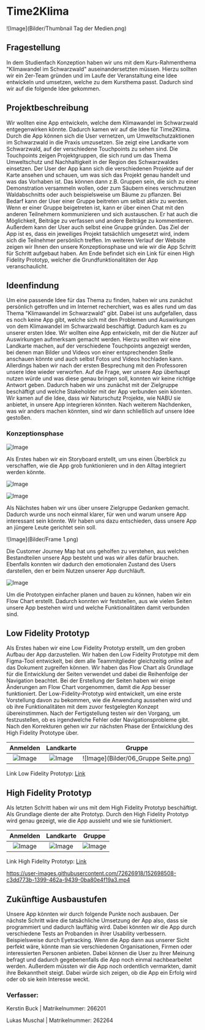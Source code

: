 # Time2Klima

![Image](Bilder/Thumbnail Tag der Medien.png)

## Fragestellung
In dem Studienfach Konzeption haben wir uns mit dem Kurs-Rahmenthema "Klimawandel im Schwarzwald" auseinandersetzten müssen. Hierzu sollten wir ein 2er-Team gründen und im Laufe der Veranstaltung eine Idee entwickeln und umsetzen, welche zu dem Kursthema passt. Dadurch sind wir auf die folgende Idee gekommen.


## Projektbeschreibung

Wir wollten eine App entwickeln, welche dem Klimawandel im Schwarzwald entgegenwirken könnte. Dadurch kamen wir auf die Idee für Time2Klima. Durch die App können sich die User vernetzen, um Umweltschutzaktionen im Schwarzwald in die Praxis umzusetzen. Sie zeigt eine Landkarte vom Schwarzwald, auf der verschiedene Touchpoints zu sehen sind. Die Touchpoints zeigen Projektgruppen, die sich rund um das Thema Umweltschutz und Nachhaltigkeit in der Region des Schwarzwaldes einsetzen. Der User der App kann sich die verschiedenen Projekte auf der Karte ansehen und schauen, um was sich das Projekt genau handelt und was das Vorhaben ist. Das können dann z.B. Gruppen sein, die sich zu einer Demonstration versammeln wollen, oder zum Säubern eines verschmutzen Waldabschnitts oder auch beispielsweise um Bäume zu pflanzen. Bei Bedarf kann der User einer Gruppe beitreten um selbst aktiv zu werden. Wenn er einer Gruppe beigetreten ist, kann er über einen Chat mit den anderen Teilnehmern kommunizieren und sich austauschen. Er hat auch die Möglichkeit, Beiträge zu verfassen und andere Beiträge zu kommentieren. Außerdem kann der User auch selbst eine Gruppe gründen. Das Ziel der App ist es, dass ein jeweiliges Projekt tatsächlich umgesetzt wird, indem sich die Teilnehmer persönlich treffen. Im weiteren Verlauf der Website zeigen wir Ihnen den unsere Konzeptionsphase und wie wir die App Schritt für Schritt aufgebaut haben. Am Ende befindet sich ein Link für einen High Fidelity Prototyp, welcher die Grundfunktionalitäten der App veranschaulicht.

## Ideenfindung
Um eine passende Idee für das Thema zu finden, haben wir uns zunächst persönlich getroffen und im Internet recherchiert, was es alles rund um das Thema "Klimawandel im Schwarzwald" gibt. Dabei ist uns aufgefallen, dass es noch keine App gibt, welche sich mit den Problemen und Auswirkungen von dem Klimawandel im Schwarzwald beschäftigt. Dadurch kam es zu unserer ersten Idee. Wir wollten eine App entwickeln, mit der die Nutzer auf Auswirkungen aufmerksam gemacht werden. Hierzu wollten wir eine Landkarte machen, auf der verschiedene Touchpoints angezeigt werden, bei denen man Bilder und Videos von einer entsprechenden Stelle anschauen könnte und auch selbst Fotos und Videos hochladen kann. Allerdings haben wir nach der ersten Besprechung mit den Professoren unsere Idee wieder verworfen. Auf die Frage, wer unsere App überhaupt nutzen würde und was diese genau bringen soll, konnten wir keine richtige Antwort geben. Dadurch haben wir uns zunächst mit der Zielgruppe beschäftigt und welche Stakeholder mit der App verbunden sein könnten. Wir kamen auf die Idee, dass wir Naturschutz Projekte, wie NABU sie anbietet, in unsere App integrieren könnten. Nach weiterem Nachdenken, was wir anders machen könnten, sind wir dann schließlich auf unsere Idee gestoßen.


### Konzeptionsphase

![Image](Bilder/Storyboard.png)

Als Erstes haben wir ein Storyboard erstellt, um uns einen Überblick zu verschaffen, wie die App grob funktionieren und in den Alltag integriert werden könnte.


![Image](Bilder/Personas_1b.png)


![Image](Bilder/Personas_2b.png)


Als Nächstes haben wir uns über unsere Zielgruppe Gedanken gemacht. Dadurch wurde uns noch einmal klarer, für wen und warum unsere App interessant sein könnte. Wir haben uns dazu entschieden, dass unsere App an jüngere Leute gerichtet sein soll. 

![Image](Bilder/Frame 1.png)

Die Customer Journey Map hat uns geholfen zu verstehen, aus welchen Bestandteilen unsere App besteht und was wir alles dafür brauchen. Ebenfalls konnten wir dadurch den emotionalen Zustand des Users darstellen, den er beim Nutzen unserer App durchläuft.

![Image](Bilder/Flow_Chart.png)

Um die Prototypen einfacher planen und bauen zu können, haben wir ein Flow Chart erstellt. Dadurch konnten wir feststellen, aus wie vielen Seiten unsere App bestehen wird und welche Funktionalitäten damit verbunden sind.

## Low Fidelity Prototyp

Als Erstes haben wir eine Low Fidelity Prototyp erstellt, um den groben Aufbau der App darzustellen.
Wir haben den Low Fidelity Prototype mit dem Figma-Tool entwickelt, bei dem alle Teammitglieder gleichzeitig online auf das Dokument zugreifen können. Wir haben das Flow Chart als Grundlage für die Entwicklung der Seiten verwendet und dabei die Reihenfolge der Navigation beachtet. Bei der Erstellung der Seiten haben wir einige Änderungen am Flow Chart vorgenommen, damit die App besser funktioniert.
Der Low-Fidelity-Prototyp wird entwickelt, um eine erste Vorstellung davon zu bekommen, wie die Anwendung aussehen wird und ob ihre Funktionalitäten mit dem zuvor festgelegten Konzept übereinstimmen. Nach der Fertigstellung testen wir den Vorgang, um festzustellen, ob es irgendwelche Fehler oder Navigationsprobleme gibt. Nach den Korrekturen gehen wir zur nächsten Phase der Entwicklung des High Fidelity Prototype über.


Anmelden                                       |  Landkarte                         | Gruppe
:---------------------------------------------:|:----------------------------------:|:-------------------------------------:
![Image](Bilder/01_Anmelden_Registrieren.png)  |  ![Image](Bilder/03_Landkarte.png) | ![Image](Bilder/06_Gruppe Seite.png)


Link Low Fidelity Prototyp: [Link](https://www.figma.com/proto/c7HcMhPISbGhoCWDnq5o2c/Konzeption-Phase?node-id=126%3A1963&scaling=min-zoom&page-id=126%3A3&starting-point-node-id=126%3A1963)



## High Fidelity Prototyp

Als letzten Schritt haben wir uns mit dem High Fidelity Prototyp beschäftigt. Als Grundlage diente der alte Prototyp. Durch den High Fidelity Prototyp wird genau gezeigt, wie die App aussieht und wie sie funktioniert.


Anmelden                       |  Landkarte                      | Gruppe
:-----------------------------:|:-------------------------------:|:----------------------------:
![Image](Bilder/Anmelden.png)  |  ![Image](Bilder/Landkarte.png) | ![Image](Bilder/Gruppe.png)


Link High Fidelity Prototyp: [Link](https://www.figma.com/proto/c7HcMhPISbGhoCWDnq5o2c/Konzeption-Phase?node-id=275%3A4900&scaling=min-zoom&page-id=126%3A4&starting-point-node-id=275%3A4900)




https://user-images.githubusercontent.com/72626918/152698508-c3dd773b-1399-462a-9439-0ba80e4f19a3.mp4



## Zukünftige Ausbaustufen

Unsere App könnten wir durch folgende Punkte noch ausbauen. Der nächste Schritt wäre die tatsächliche Umsetzung der App also, dass sie programmiert und dadurch lauffähig wird. Dabei könnten wir die App durch verschiedene Tests an Probanden in ihrer Usability verbessern. Beispielsweise durch Eyetracking. Wenn die App dann aus unserer Sicht perfekt wäre, könnte man sie verschiedenen Organisationen, Firmen oder interessierten Personen anbieten. Dabei können die User zu Ihrer Meinung befragt und dadurch gegebenenfalls die App noch einmal nachbearbeitet werden. Außerdem müssten wir die App noch ordentlich vermarkten, damit ihre Bekanntheit steigt. Dabei würde sich zeigen, ob die App ein Erfolg wird oder ob sie kein Interesse weckt.

### Verfasser:

Kerstin Buck | Matrikelnummer: 266201

Lukas Muschal | Matrikelnummer: 262264
